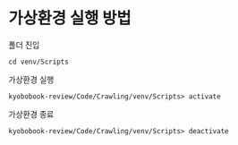 # 가상환경 실행 방법

폴더 진입
    
    cd venv/Scripts

가상환경 실행
    
    kyobobook-review/Code/Crawling/venv/Scripts> activate

가상환경 종료

    kyobobook-review/Code/Crawling/venv/Scripts> deactivate
